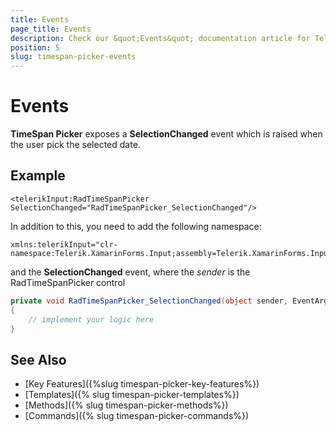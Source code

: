 ```yaml
---
title: Events
page_title: Events
description: Check our &quot;Events&quot; documentation article for Telerik TimeSpan Picker for Xamarin control.
position: 5
slug: timespan-picker-events
---
```


# Events

**TimeSpan Picker** exposes a **SelectionChanged** event which is raised when the user pick the selected date.

## Example

```XAML
<telerikInput:RadTimeSpanPicker SelectionChanged="RadTimeSpanPicker_SelectionChanged"/>
```

In addition to this, you need to add the following namespace:

```XAML
xmlns:telerikInput="clr-namespace:Telerik.XamarinForms.Input;assembly=Telerik.XamarinForms.Input"
```

and the **SelectionChanged** event, where the *sender* is the RadTimeSpanPicker control

```C#
private void RadTimeSpanPicker_SelectionChanged(object sender, EventArgs e)
{
	// implement your logic here
}
```

## See Also

- [Key Features]({%slug timespan-picker-key-features%})
- [Templates]({% slug timespan-picker-templates%})
- [Methods]({% slug timespan-picker-methods%})
- [Commands]({% slug timespan-picker-commands%})
